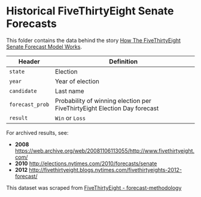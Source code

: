 # Historical FiveThirtyEight Senate Forecasts

This folder contains the data behind the story [How The FiveThirtyEight Senate Forecast Model Works](http://fivethirtyeight.com/features/how-the-fivethirtyeight-senate-forecast-model-works/).

Header | Definition
---|---------
`state` | Election
`year` | Year of election
`candidate` | Last name
`forecast_prob` | Probability of winning election per FiveThirtyEight Election Day forecast
`result` | `Win` or `Loss`

For archived results, see:

* **2008** https://web.archive.org/web/20081106113055/http://www.fivethirtyeight.com/
* **2010** http://elections.nytimes.com/2010/forecasts/senate
* **2012** http://fivethirtyeight.blogs.nytimes.com/fivethirtyeights-2012-forecast/

This dataset was scraped from [FiveThirtyEight - forecast-methodology](https://github.com/fivethirtyeight/data/tree/master/forecast-methodology)